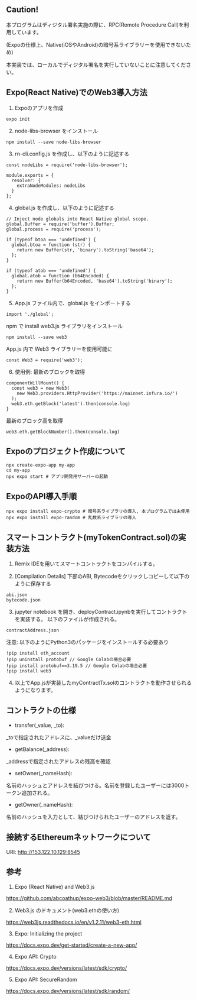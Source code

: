 ## Caution!

本プログラムはディジタル署名実施の際に、RPC(Remote Procedure Call)を利用しています。

(Expoの仕様上、Native(iOSやAndroid)の暗号系ライブラリーを使用できないため)

本実装では、ローカルでディジタル署名を実行していないことに注意してください。

## Expo(React Native)でのWeb3導入方法

1. Expoのアプリを作成
```
expo init
```

2. node-libs-browser をインストール
```
npm install --save node-libs-browser
```

3. rn-cli.config.js を作成し、以下のように記述する
```
const nodeLibs = require('node-libs-browser');

module.exports = {
  resolver: {
    extraNodeModules: nodeLibs
  }
};
```

4. global.js を作成し、以下のように記述する
```
// Inject node globals into React Native global scope.
global.Buffer = require('buffer').Buffer;
global.process = require('process');

if (typeof btoa === 'undefined') {
  global.btoa = function (str) {
    return new Buffer(str, 'binary').toString('base64');
  };
}

if (typeof atob === 'undefined') {
  global.atob = function (b64Encoded) {
    return new Buffer(b64Encoded, 'base64').toString('binary');
  };
}
```

5. App.js ファイル内で、global.js をインポートする
```
import './global';
```

npm で install web3.js ライブラリをインストール
```
npm install --save web3
```

App.js 内で Web3 ライブラリーを使用可能に
```
const Web3 = require('web3');
```

6. 使用例: 最新のブロックを取得
```
componentWillMount() {
  const web3 = new Web3(
    new Web3.providers.HttpProvider('https://mainnet.infura.io/')
  );
  web3.eth.getBlock('latest').then(console.log)
}
```
最新のブロック高を取得
```
web3.eth.getBlockNumber().then(console.log) 
```

## Expoのプロジェクト作成について
```
npx create-expo-app my-app
cd my-app
npx expo start # アプリ開発用サーバーの起動
```

## ExpoのAPI導入手順
```
npx expo install expo-crypto # 暗号系ライブラリの導入, 本プログラムでは未使用
npx expo install expo-random # 乱数系ライブラリの導入
```

## スマートコントラクト(myTokenContract.sol)の実装方法

1. Remix IDEを用いてスマートコントラクトをコンパイルする。

2. [Compilation Details] 下部のABI, Bytecodeをクリックしコピーして以下のように保存する

```
abi.json
bytecode.json
```

3. jupyter notebook を開き、deployContract.ipynbを実行してコントラクトを実装する。
以下のファイルが作成される。

```
contractAddress.json
```

注意: 以下のようにPython3のパッケージをインストールする必要あり
```
!pip install eth_account
!pip uninstall protobuf // Google Colabの場合必要
!pip install protobuf==3.19.5 // Google Colabの場合必要
!pip install web3
```

4. 以上でApp.jsが実装したmyContractTx.solのコントラクトを動作させられるようになります。

## コントラクトの仕様

- transfer(_value, _to):

_toで指定されたアドレスに、_valueだけ送金

- getBalance(_address):

_addressで指定されたアドレスの残高を確認

- setOwner(_nameHash):

名前のハッシュとアドレスを結びつける。名前を登録したユーザーには3000トークン追加される。

- getOwner(_nameHash):

名前のハッシュを入力として、結びつけられたユーザーのアドレスを返す。

## 接続するEthereumネットワークについて

URI: http://153.122.10.129:8545


## 参考
1. Expo (React Native) and Web3.js

https://github.com/abcoathup/expo-web3/blob/master/README.md

2. Web3.js のドキュメント(web3.ethの使い方)

https://web3js.readthedocs.io/en/v1.2.11/web3-eth.html

3. Expo: Initializing the project

https://docs.expo.dev/get-started/create-a-new-app/

4. Expo API: Crypto

https://docs.expo.dev/versions/latest/sdk/crypto/

5. Expo API: SecureRandom

https://docs.expo.dev/versions/latest/sdk/random/